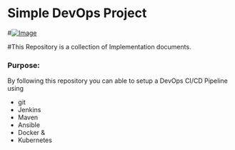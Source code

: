 # Simple DevOps Project

#[![Image](https://github.com/yankils/Simple-DevOps-Project/blob/master/Devops_course.PNG "DevOps Project - CI/CD with Jenkins Ansible Docker Kubernetes #")](https://www.udemy.com/course/valaxy-devops/?referralCode=8147A5CF4C8C7D9E253F)

#This Repository is a collection of Implementation documents. 

### Purpose:
By following this repository you can able to setup a DevOps CI/CD Pipeline using
- git
- Jenkins
- Maven
- Ansible
- Docker &
- Kubernetes

